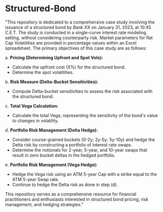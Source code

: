 # Structured-Bond


"This repository is dedicated to a comprehensive case study involving the issuance of a structured bond by Bank XX on January 31, 2023, at 10:45 C.E.T. The study is conducted in a single-curve interest rate modeling setting, without considering counterparty risk. Market parameters for flat Cap Volatilities are provided in percentage values within an Excel spreadsheet. The primary objectives of this case study are as follows:

a. **Pricing (Determining Upfront and Spot Vols):**
   - Calculate the upfront cost (X%) for the structured bond.
   - Determine the spot volatilities.

b. **Risk Measure (Delta-Bucket Sensitivities):**
   - Compute Delta-bucket sensitivities to assess the risk associated with the structured bond.

c. **Total Vega Calculation:**
   - Calculate the total Vega, representing the sensitivity of the bond's value to changes in volatility.

d. **Portfolio Risk Management (Delta Hedge):**
   - Consider course-grained buckets (0-2y; 2y-5y; 5y-10y) and hedge the Delta risk by constructing a portfolio of interest rate swaps.
   - Determine the notionals for 2-year, 5-year, and 10-year swaps that result in zero bucket deltas in the hedged portfolio.

e. **Portfolio Risk Management (Vega Hedge):**
   - Hedge the Vega risk using an ATM 5-year Cap with a strike equal to the ATM 5-year Swap rate.
   - Continue to hedge the Delta risk as done in step (d).

This repository serves as a comprehensive resource for financial practitioners and enthusiasts interested in structured bond pricing, risk management, and hedging strategies."
